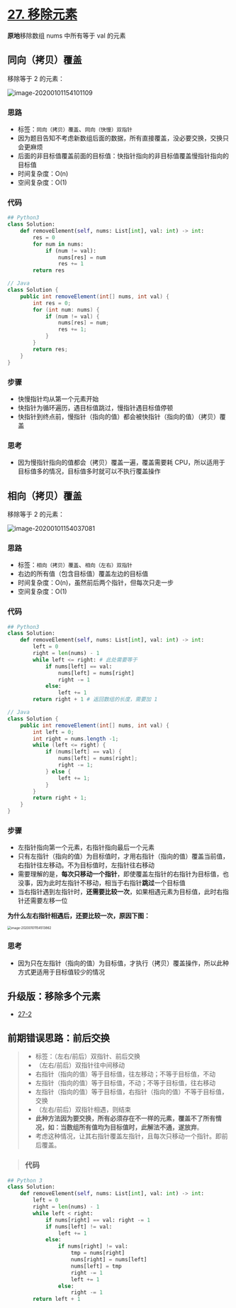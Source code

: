 # [27. 移除元素](https://leetcode-cn.com/problems/remove-element/)

**原地**移除数组 nums 中所有等于 val 的元素

## 同向（拷贝）覆盖

移除等于 2 的元素：

![image-20200101154101109](https://deppwang.oss-cn-beijing.aliyuncs.com/blog/2020-01-01-074150.png)

### 思路

- 标签：`同向（拷贝）覆盖`、`同向（快慢）双指针`
- 因为题目告知不考虑新数组后面的数据，所有直接覆盖，没必要交换，交换只会更麻烦
- 后面的非目标值覆盖前面的目标值：快指针指向的非目标值覆盖慢指针指向的目标值
- 时间复杂度：O(n)
- 空间复杂度：O(1)
### 代码

```python
## Python3
class Solution:
    def removeElement(self, nums: List[int], val: int) -> int:
        res = 0
        for num in nums:
            if (num != val):
                nums[res] = num
                res += 1
        return res
```

```Java
// Java
class Solution {
    public int removeElement(int[] nums, int val) {
        int res = 0;
        for (int num: nums) {
            if (num != val) {
                nums[res] = num;
                res += 1;
            }
        }
        return res;
    }
}
```



### 步骤

- 快慢指针均从第一个元素开始
- 快指针为循环遍历，遇目标值跳过，慢指针遇目标值停顿
- 快指针到终点前，慢指针（指向的值）都会被快指针（指向的值）（拷贝）覆盖

### 思考

- 因为慢指针指向的值都会（拷贝）覆盖一遍，覆盖需要耗 CPU，所以适用于目标值多的情况，目标值多时就可以不执行覆盖操作

## 相向（拷贝）覆盖

移除等于 2 的元素：

![image-20200101154037081](https://deppwang.oss-cn-beijing.aliyuncs.com/blog/2020-01-01-074139.png)

### 思路

- 标签：`相向（拷贝）覆盖`、`相向（左右）双指针`
- 右边的所有值（包含目标值）覆盖左边的目标值
- 时间复杂度：O(n)，虽然前后两个指针，但每次只走一步
- 空间复杂度：O(1)

### 代码

```Python
## Python3
class Solution:
    def removeElement(self, nums: List[int], val: int) -> int:
        left = 0
        right = len(nums) - 1
        while left <= right: # 此处需要等于
            if nums[left] == val:
                nums[left] = nums[right]
                right -= 1
            else:
                left += 1
        return right + 1 # 返回数组的长度，需要加 1
```

```Java
// Java
class Solution {
    public int removeElement(int[] nums, int val) {
        int left = 0;
        int right = nums.length -1;
        while (left <= right) {
            if (nums[left] == val) {
                nums[left] = nums[right];
                right -= 1;
            } else {
                left += 1;
            }
        }
        return right + 1;
    }
}
```

### 步骤

- 左指针指向第一个元素，右指针指向最后一个元素
- 只有左指针（指向的值）为目标值时，才用右指针（指向的值）覆盖当前值，右指针往左移动。不为目标值时，左指针往右移动
- 需要理解的是，**每次只移动一个指针**，即使覆盖左指针的右指针为目标值，也没事，因为此时左指针不移动，相当于右指针**跳过**一个目标值
- 当右指针遇到左指针时，**还需要比较一次**，如果相遇元素为目标值，此时右指针还需要左移一位

**为什么左右指针相遇后，还要比较一次，原因下图：**

<img src="https://deppwang.oss-cn-beijing.aliyuncs.com/blog/2020-01-01-074514.png" alt="image-20200101154513862" style="zoom:50%;" />

### 思考

- 因为只在左指针（指向的值）为目标值，才执行（拷贝）覆盖操作，所以此种方式更适用于目标值较少的情况

## 升级版：移除多个元素

- [27-2](27-2.md)

## 前期错误思路：前后交换


> - 标签：（左右/前后）双指针、前后交换
> - （左右/前后）双指针往中间移动
> - 右指针（指向的值）等于目标值，往左移动；不等于目标值，不动
> - 左指针（指向的值）等于目标值，不动；不等于目标值，往右移动
> - 左指针（指向的值）等于目标值，右指针（指向的值）不等于目标值，交换
> - （左右/前后）双指针相遇，则结束
> - **此种方法因为要交换，所有必须存在不一样的元素，覆盖不了所有情况，如：当数组所有值均为目标值时，此解法不通，遂放弃**。
> - 考虑这种情况，让其右指针覆盖左指针，且每次只移动一个指针。即前后覆盖。

> ### 代码

```Python
## Python 3
class Solution:
    def removeElement(self, nums: List[int], val: int) -> int:
        left = 0
        right = len(nums) - 1
        while left < right:
            if nums[right] == val: right -= 1
            if nums[left] != val: 
                left += 1
            else: 
                if nums[right] != val:
                    tmp = nums[right]
                    nums[right] = nums[left]
                    nums[left] = tmp
                    right -= 1
                    left += 1
                else:
                    right -= 1
        return left + 1
```

